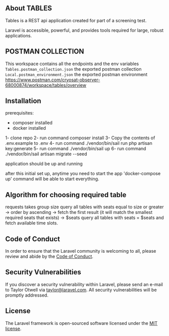 
## About TABLES

Tables is a REST api application created for part of a screening test.

Laravel is accessible, powerful, and provides tools required for large, robust applications.

## POSTMAN COLLECTION

This workspace contains all the endpoints and the env variables
`Tables.postman_collection.json` the exported postman collection
`Local.postman_environment.json` the exported postman environment
https://www.postman.com/cryosat-observer-68000874/workspace/tables/overview

## Installation

prerequisites:
* composer installed
* docker installed

1- clone repo
2- run command composer install
3- Copy the contents of .env.example to .env
4- run command ./vendor/bin/sail run php artisan key:generate
5- run command ./vendor/bin/sail up
6- run command ./vendor/bin/sail artisan migrate --seed

application should be up and running 

after this initial set up, anytime you need to start the app 'docker-compose up' command  will be able to start everything.






## Algorithm for choosing required table

 requests takes group size
 query all tables with seats equal to size or greater -> order by ascending -> fetch the first result (it will match the smallest required seats that exists) -> $seats
 query all tables with seats = $seats and fetch available time slots.

## Code of Conduct

In order to ensure that the Laravel community is welcoming to all, please review and abide by the [Code of Conduct](https://laravel.com/docs/contributions#code-of-conduct).

## Security Vulnerabilities

If you discover a security vulnerability within Laravel, please send an e-mail to Taylor Otwell via [taylor@laravel.com](mailto:taylor@laravel.com). All security vulnerabilities will be promptly addressed.

## License

The Laravel framework is open-sourced software licensed under the [MIT license](https://opensource.org/licenses/MIT).
